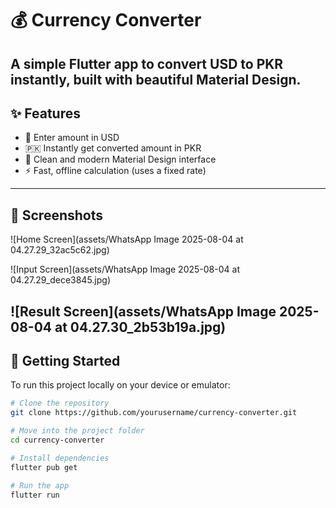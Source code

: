 # 💰 Currency Converter

A simple Flutter app to convert USD to PKR instantly, built with beautiful Material Design.
---

## ✨ **Features**
- 🔢 Enter amount in USD
- 🇵🇰 Instantly get converted amount in PKR
- 📱 Clean and modern Material Design interface
- ⚡ Fast, offline calculation (uses a fixed rate)

---

## 📸 **Screenshots**
![Home Screen](assets/WhatsApp Image 2025-08-04 at 04.27.29_32ac5c62.jpg)

![Input Screen](assets/WhatsApp Image 2025-08-04 at 04.27.29_dece3845.jpg)

![Result Screen](assets/WhatsApp Image 2025-08-04 at 04.27.30_2b53b19a.jpg)
---

## 🚀 **Getting Started**

To run this project locally on your device or emulator:

```bash
# Clone the repository
git clone https://github.com/yourusername/currency-converter.git

# Move into the project folder
cd currency-converter

# Install dependencies
flutter pub get

# Run the app
flutter run
